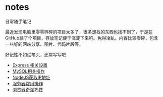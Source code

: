 # notes

日常随手笔记

最近发现电脑里零零碎碎的项目太多了，很多想找的东西也找不到了，于是在GitHub建了个项目，存放笔记便于沉淀下来吧。免得凌乱。内容比较零碎，包含一些好的网站分享、图片、代码片段等。

好记性不如烂笔头，还常写写吧

+ [Express 相关设置](./doc/Express相关设置.md)
+ [MySQL相关操作](./doc/MySQL相关操作.md)
+ [NodeJS获取IP地址](./doc/NodeJS获取IP地址.md)
+ [服务器常用操作](./doc/服务器常用操作.md)
+ [浏览器奇淫巧技](./doc/浏览器奇淫巧技.md)